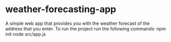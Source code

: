 # weather-forecasting-app
A simple web app that provides you with the weather forecast of the address that you enter.
To run the project run the following commands:
npm init
node src/app.js
